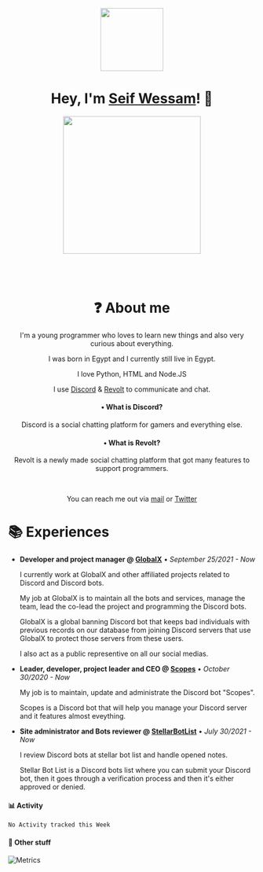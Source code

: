 <div align="center">
<img src="https://drive.google.com/file/d/1O-kt6vz6IAGwRHJ7weXwWEVDJFFX1TzB/view?usp=sharing" height="128" width="128">
</div>
  
<div align="center">

<h1>Hey, I'm <a href="https://scoopydev.xyz" target="_blank">Seif Wessam</a>! 👋</h1>
  <img src="https://lanyard-profile-readme.vercel.app/api/510736807999307786" height="280">
</div>
<br>
<br>
<br>

<h1 align="center"> ❓ About me</h1>
<p align="center">I'm a young programmer who loves to learn new things and also very curious about everything.</p>
<p align="center">I was born in Egypt and I currently still live in Egypt.</p>
<p align="center">I love Python, HTML and Node.JS</p>
<p align="center">I use <a href="https://discord.com" target="_blank">Discord</a> & <a href="https://revolt.chat" target="_blank">Revolt</a> to communicate and chat.</p>
<h4 align="center">• What is Discord?</h4>
<p align="center">Discord is a social chatting platform for gamers and everything else.</p>
<h4 align="center">• What is Revolt?</h4>
<p align="center">Revolt is a newly made social chatting platform that got many features to support programmers.</p>
<br>
<p align="center">You can reach me out via <a href="mailto:seif.wessam66@gmail.com">mail</a> or <a href="https://twitter.com/ScopesCodez" target="_blank">Twitter</a></p>

# 📚 Experiences  

- **Developer and project manager @ [GlobalX](https://globalx-bot.xyz)** • *September 25/2021 - Now*

    I currently work at GlobalX and other affiliated projects related to Discord and Discord bots.
    
    My job at GlobalX is to maintain all the bots and services, manage the team, lead the co-lead the project and programming the Discord bots.
    
    GlobalX is a global banning Discord bot that keeps bad individuals with previous records on our database from joining Discord servers that use GlobalX to protect those servers from these users.
    
    I also act as a public representive on all our social medias.
    
- **Leader, developer, project leader and CEO @ [Scopes](https://scopes-bot.xyz)** • *October 30/2020 - Now*

  My job is to maintain, update and administrate the Discord bot "Scopes".
  
  Scopes is a Discord bot that will help you manage your Discord server and it features almost eveything.
  
- **Site administrator and Bots reviewer @ [StellarBotList](https://stellarbotlist.com)** • *July 30/2021 - Now*

  I review Discord bots at stellar bot list and handle opened notes.
  
  Stellar Bot List is a Discord bots list where you can submit your Discord bot, then it goes through a verification process and then it's either approved or denied.

#### 📊 Activity

<!--START_SECTION:waka-->
```text
No Activity tracked this Week
```
<!--END_SECTION:waka-->

#### 🌟 Other stuff
![Metrics](https://metrics.lecoq.io/ScopesCodez?template=classic&repositories=10&repositories.batch=10&base.header=0&base.activity=0&base.community=0&base.repositories=0&base.metadata=0&tweets=1&repositories=1&repositories=10&repositories.batch=10&repositories.forks=false&repositories.affiliations=owner&repositories.featured=ScopesCodez%2Fdiscordpy-cogs%2C%20ScopesCodez%2Fdiscordpy-pagination%2C%20ScopesCodez%2Fdiscordpy-eval-command&tweets.attachments=true&tweets.limit=3&tweets.user=ScopesCodez&config.timezone=Africa%2FCairo)
